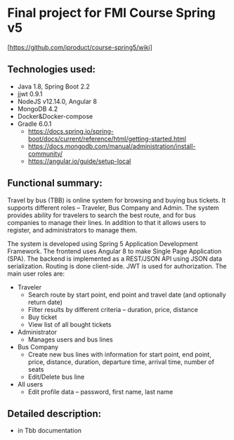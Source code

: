 # Final project for FMI Course Spring v5 
[https://github.com/iproduct/course-spring5/wiki]


## Technologies used:
- Java 1.8, Spring Boot 2.2
- jjwt 0.9.1
- NodeJS v12.14.0, Angular 8
- MongoDB 4.2
- Docker&Docker-compose
- Gradle 6.0.1
  - https://docs.spring.io/spring-boot/docs/current/reference/html/getting-started.html
  - https://docs.mongodb.com/manual/administration/install-community/
  - https://angular.io/guide/setup-local


## Functional summary:
Travel by bus (TBB) is online system for browsing and buying bus tickets. It supports different roles – Traveler, Bus Company and Admin. The system provides ability for travelers to search the best route, and for bus companies to manage their lines. In addition to that it allows users to register, and administrators to manage them.

The system is developed using Spring 5 Application Development Framework. The frontend uses Angular 8 to make Single Page Application (SPA).  The backend is implemented as a REST/JSON API using JSON data serialization. Routing is done client-side. JWT is used for authorization.
The main user roles are:
* Traveler
  * Search route by start point, end point and travel date
(and optionally return date)
  * Filter results by different criteria – duration, price, distance
  * Buy ticket
  * View list of all bought tickets
* Administrator
  * Manages users and bus lines
*	Bus Company 
    * Create new bus lines with information for start point, end point, price, distance, duration, departure time, arrival time, number of seats
    * Edit/Delete bus line
* All users 
  * Edit profile data – password, first name, last name


## Detailed description:
- in Tbb documentation
